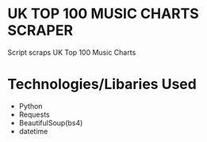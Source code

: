 # UK TOP 100 MUSIC CHARTS SCRAPER

Script scraps UK Top 100 Music Charts 


# Technologies/Libaries Used

- Python
- Requests
- BeautifulSoup(bs4)
- datetime
